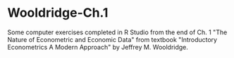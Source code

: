 # Wooldridge-Ch.1
Some computer exercises completed in R Studio from the end of Ch. 1 "The Nature of Econometric and Economic Data" from textbook "Introductory Econometrics A Modern Approach" by Jeffrey M. Wooldridge.
